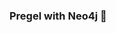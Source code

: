 ### Pregel with Neo4j 🚀



































































































































 





















































































